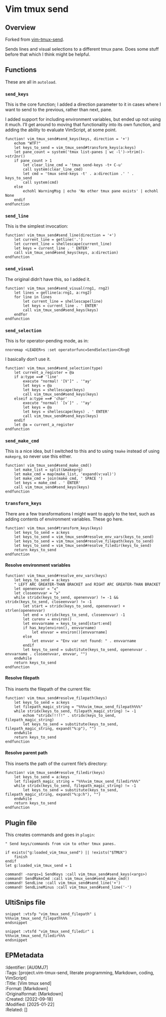 # Vim tmux send
<!-- !ep{tanglefile: vim_tmux_send.vim; }! -->

## Overview

Forked from [vim-tmux-send](https://github.com/slarwise/vim-tmux-send).

Sends lines and visual selections to a different tmux pane. Does some stuff before that which I think might be helpful.

## Functions

These are all in `autoload`.

### `send_keys`

This is the core function; I added a direction parameter to it in cases where I want to send to the previous, rather than next, pane.

I added support for including environment variables, but ended up not using it much. I’ll get around to moving that functionality into its own function, and adding the ability to evaluate VimScript, at some point.

```vim
function! vim_tmux_send#send_keys(keys, direction = '+')
    echom "WTF?"
    let keys_to_send = vim_tmux_send#transform_keys(a:keys)
    let pane_count = system('tmux list-panes | wc -l')->trim()->str2nr()
    if pane_count > 1
        let clear_line_cmd = 'tmux send-keys -t+ C-u'
        call system(clear_line_cmd)
        let cmd = 'tmux send-keys -t' . a:direction .' ' . keys_to_send
        call system(cmd)
    else
        echohl WarningMsg | echo 'No other tmux pane exists' | echohl None
    endif
endfunction
```

### `send_line`

This is the simplest invocation:

```vim
function! vim_tmux_send#send_line(direction = '+')
    let current_line = getline('.')
    let current_line = shellescape(current_line)
    let keys = current_line . ' ENTER'
    call vim_tmux_send#send_keys(keys, a:direction)
endfunction
```

### `send_visual`

The original didn’t have this, so I added it.

```vim
function! vim_tmux_send#send_visual(rng1, rng2)
    let lines = getline(a:rng1, a:rng2)
    for line in lines
        let current_line = shellescape(line)
        let keys = current_line . ' ENTER'
        call vim_tmux_send#send_keys(keys)
    endfor
endfunction
```

### `send_selection`

This is for operator-pending mode, as in:

```vim {.notangle}
nnoremap <LEADER>s :set operatorfunc=SendSelection<CR>g@
```

I basically don’t use it.

```vim
function! vim_tmux_send#send_selection(type)
    let current_a_register = @a
    if a:type ==# 'line'
        execute "normal! '[V']" . '"ay'
        let keys = @a
        let keys = shellescape(keys)
        call vim_tmux_send#send_keys(keys)
    elseif a:type ==# 'char'
        execute "normal! `[v`]" . '"ay'
        let keys = @a
        let keys = shellescape(keys) . ' ENTER'
        call vim_tmux_send#send_keys(keys)
    endif
    let @a = current_a_register
endfunction
```

### `send_make_cmd`

This is a nice idea, but I switched to this and to using `tmake` instead of using `makeprg`, so never use this either.

```vim
function! vim_tmux_send#send_make_cmd()
    let make_list = split(&makeprg)
    let make_cmd = map(make_list, 'expand(v:val)')
    let make_cmd = join(make_cmd, ' SPACE ')
    let keys = make_cmd . ' ENTER'
    call vim_tmux_send#send_keys(keys)
endfunction
```

### `transform_keys`

There are a few transformations I might want to apply to the text, such as adding contents of environment variables. These go here.

```vim
function! vim_tmux_send#transform_keys(keys)
    let keys_to_send = a:keys
    let keys_to_send = vim_tmux_send#resolve_env_vars(keys_to_send)
    let keys_to_send = vim_tmux_send#resolve_filepath(keys_to_send)
    let keys_to_send = vim_tmux_send#resolve_filedir(keys_to_send)
    return keys_to_send
endfunction
```

#### Resolve environment variables

```vim
function! vim_tmux_send#resolve_env_vars(keys)
    let keys_to_send = a:keys
    " LEFT ARC GREATER-THAN BRACKET and RIGHT ARC GREATER-THAN BRACKET 
    let openenvvar = "⦓"
    let closeenvvar = "⦔"
    while stridx(keys_to_send, openenvvar) != -1 && stridx(keys_to_send, closeenvvar) != -1
        let start = stridx(keys_to_send, openenvvar) + strlen(openenvvar)
        let end = stridx(keys_to_send, closeenvvar) -1
        let curenv = environ()
        let envvarname = keys_to_send[start:end]
        if has_key(environ(), envvarname)
            let envvar = environ()[envvarname]
        else
            let envvar = "Env var not found: " . envvarname
        endif
        let keys_to_send = substitute(keys_to_send, openenvvar . envvarname . closeenvvar, envvar, "")
    endwhile
    return keys_to_send
endfunction
```

#### Resolve filepath

This inserts the filepath of the current file:

```vim
function! vim_tmux_send#resolve_filepath(keys)
    let keys_to_send = a:keys
    let filepath_magic_string = "%%%vim_tmux_send_filepath%%%"
    while stridx(keys_to_send, filepath_magic_string) != -1
        echom "stridx!!!!!" . stridx(keys_to_send, filepath_magic_string)
        let keys_to_send = substitute(keys_to_send, filepath_magic_string, expand("%:p"), "")
    endwhile
    return keys_to_send
endfunction
```

#### Resolve parent path

This inserts the path of the current file’s directory:

```vim
function! vim_tmux_send#resolve_filedir(keys)
    let keys_to_send = a:keys
    let filepath_magic_string = "%%%vim_tmux_send_filedir%%%"
    while stridx(keys_to_send, filepath_magic_string) != -1
        let keys_to_send = substitute(keys_to_send, filepath_magic_string, expand("%:p:h"), "")
    endwhile
    return keys_to_send
endfunction
```

## Plugin file

This creates commands and goes in `plugin`:

```vim {filename=../plugin/vim-tmux-send.vim}
" Send keys/commands from vim to other tmux panes.

if exists("g:loaded_vim_tmux_send") || !exists("$TMUX")
    finish
endif
let g:loaded_vim_tmux_send = 1

command! -nargs=1 SendKeys :call vim_tmux_send#send_keys(<args>)
command! SendMakeCmd :call vim_tmux_send#send_make_cmd()
command! SendLine :call vim_tmux_send#send_line('+')
command! SendLineMinus :call vim_tmux_send#send_line('-')
```

## UltiSnips file

```ultisnips {filename=../ultisnips/all.snippets}
snippet :vtsfp "vim_tmux_send_filepath" i
%%%vim_tmux_send_filepath%%%
endsnippet

snippet :vtsfd "vim_tmux_send_filedir" i
%%%vim_tmux_send_filedir%%%
endsnippet
```

<!--

## tmake

tmake:

mdtangle /Users/tadhg/vcs/vimplugins/vim-tmux-send/autoload/vim-tmux-send.tangle.md


-->


## EPMetadata

:Identifier: [AU0MJ7]  
:Tags: [project.vim-tmux-send, literate programming, Markdown, coding, VimScript]  
:Title: [Vim tmux send]  
:Format: [Markdown]  
:Originalformat: [Markdown]  
:Created: [2022-09-18]  
:Modified: [2025-01-22]  
:Related: []  

